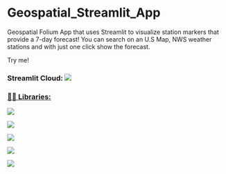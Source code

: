 # Geospatial_Streamlit_App

Geospatial Folium App that uses Streamlit to visualize station markers that provide a 7-day forecast! 
You can search on an U.S Map, NWS weather stations and with just one click show the forecast.

Try me!
### Streamlit Cloud: <a href="https://theeliad-geospatial-weather-app-main-rmv7ho.streamlit.app/"><img src="https://img.shields.io/badge/streamlit-f8f8ff?style=for-the-badge&logo=streamlit&logoColor=red"/>



### 👨‍💻 Libraries:

<a href="https://python-visualization.github.io/folium/"><img src="https://img.shields.io/badge/folium-FFF8DC?style=for-the-badge&logo=folium&logoColor=green">

<a href="https://pandas.pydata.org/"><img src="https://img.shields.io/badge/pandas%20-%23150458.svg?&style=for-the-badge&logo=pandas&logoColor=white"/>
            
<a href="https://nwsapy.readthedocs.io/en/latest/index.html"><img src="https://img.shields.io/badge/NWSAPy-00bfff?style=for-the-badge&logo=home&logoColor=white">

<a href="https://numpy.org/"><img src="https://img.shields.io/badge/NumPy-013243?style=for-the-badge&logo=numpy&logoColor=white">

<a href="https://streamlit.io/"><img src="https://img.shields.io/badge/streamlit-000000?style=for-the-badge&logo=streamlit&logoColor=red">
